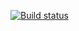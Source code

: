 [![Build status](https://build.appcenter.ms/v0.1/apps/d2ea18e5-de1d-4d2a-bb7a-d07864c5b095/branches/master/badge)](https://appcenter.ms)


